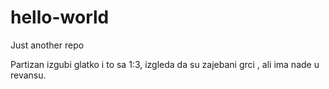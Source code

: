 # hello-world
Just another repo


Partizan izgubi glatko i to sa 1:3, izgleda da su zajebani grci , ali ima nade u revansu.